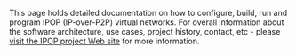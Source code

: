 This page holds detailed documentation on how to configure, build, run and program IPOP (IP-over-P2P) virtual networks. For overall information about the software architecture, use cases, project history, contact, etc - please [visit the IPOP project Web site](http://ipop-project.org) for more information.
